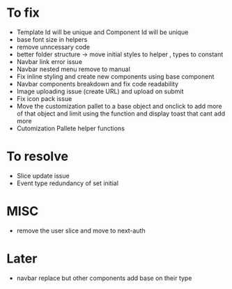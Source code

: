 # To fix

- Template Id will be unique and Component Id will be unique
- base font size in helpers
- remove unncessary code
- better folder structure -> move initial styles to helper , types to constant
- Navbar link error issue
- Navbar nested menu remove to manual
- Fix inline styling and create new components using base component
- Navbar components breakdown and fix code readability
- Image uploading issue (create URL) and upload on submit
- Fix icon pack issue
- Move the customization pallet to a base object and onclick to add more of that object and limit using the function and display toast that cant add more
- Cutomization Pallete helper functions

# To resolve

- Slice update issue
- Event type redundancy of set initial

# MISC

- remove the user slice and move to next-auth

# Later

- navbar replace but other components add base on their type
